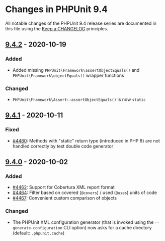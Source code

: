 # Changes in PHPUnit 9.4

All notable changes of the PHPUnit 9.4 release series are documented in this file using the [Keep a CHANGELOG](https://keepachangelog.com/) principles.

## [9.4.2] - 2020-10-19

### Added

* Added missing `PHPUnit\Framework\assertObjectEquals()` and `PHPUnit\Framework\objectEquals()` wrapper functions

### Changed

* `PHPUnit\Framework\Assert::assertObjectEquals()` is now `static`

## [9.4.1] - 2020-10-11

### Fixed

* [#4480](https://github.com/sebastianbergmann/phpunit/issues/4480): Methods with "static" return type (introduced in PHP 8) are not handled correctly by test double code generator

## [9.4.0] - 2020-10-02

### Added

* [#4462](https://github.com/sebastianbergmann/phpunit/pull/4462): Support for Cobertura XML report format
* [#4464](https://github.com/sebastianbergmann/phpunit/issues/4464): Filter based on covered (`@covers`) / used (`@uses`) units of code
* [#4467](https://github.com/sebastianbergmann/phpunit/issues/4467): Convenient custom comparison of objects

### Changed

* The PHPUnit XML configuration generator (that is invoked using the `--generate-configuration` CLI option) now asks for a cache directory (default: `.phpunit.cache`)

[9.4.2]: https://github.com/sebastianbergmann/phpunit/compare/9.4.1...9.4.2
[9.4.1]: https://github.com/sebastianbergmann/phpunit/compare/9.4.0...9.4.1
[9.4.0]: https://github.com/sebastianbergmann/phpunit/compare/9.3.11...9.4.0
